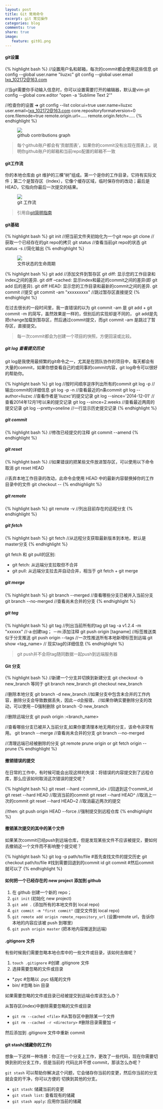 ```yaml
---
layout: post
title: Git 常用命令
excerpt: git 常见操作
categories: blog
comments: true
share: true
image:
   feature: git01.png
---
```


#### git设置

{% highlight bash %}
//设置用户名和邮箱，每次的commit都会使用这些信息
git config --global user.name "liuzxc"
git config --global user.email lxq_102172@163.com

//当git需要你手动输入信息时，你可以设置需要打开的编辑器，默认是vim
git config --global core.editor "open -a 'Sublime Text 2'"

//检查你的设置
➜ git config --list
color.ui=true
user.name=liuzxc
user.email=lxq_102172@163.com
core.repositoryformatversion=0
core.filemode=true
remote.origin.url=.....
remote.origin.fetch=.....
{% endhighlight %}

<figure>
    <img src="/images/github-contribution.png">
    <figcaption>github contributions graph</figcaption>
</figure>

> 每个github账户都会有‘贡献图表’，如果你的commit没有出现在图表上，说明你github账户的邮箱和当前repo配置的邮箱不一致

#### git工作流
你的本地仓库由 git 维护的三棵“树”组成。第一个是你的工作目录，它持有实际文件；第二个是暂存区（Index），它像个缓存区域，临时保存你的改动；最后是 HEAD，它指向你最后一次提交的结果。
<figure>
    <img src="/images/git_workflow.png">
    <figcaption>git 工作流</figcaption>
</figure>

> 引用自[git简明指南](http://rogerdudler.github.io/git-guide/index.zh.html)

#### git基础

{% highlight bash %}
git init        //把当前文件夹初始化为一个git repo
git clone <URL> //获取一个已经存在的git repo的拷贝
git status      //查看当前git repo的状态
git status -s   //简化输出
{% endhighlight %}

<figure>
    <img src="/images/git_status_lifecycle.png">
    <figcaption>文件状态的生命周期</figcaption>
</figure>

{% highlight bash %}
git add <file> //添加文件到暂存区
git diff: 显示您的工作目录和index之间的差异.
git diff –cached: 显示index和最近的commit之间的差异(即 git add 后的差异).
git diff HEAD: 显示您的工作目录和最新的commit之间的差异.
git commit     //提交
git commit -am "xxxxxxxxx" //跳过暂存区直接提交
{% endhighlight %}

在过去很长的一段时间里，我一直错误的以为 git commit -am 是 git add + git commit -m 的简写，虽然效果是一样的，但别后的实现却是不同的，
git add是先把change加载到暂存区，然后通过commit提交，而git commit -am 是跳过了暂存区，直接提交。

> 每一次commit都会为创建一个项目的快照，方便回滚或比较。

##### git log 查看提交历史

git log是我使用最频繁的git命令之一，尤其是在团队协作的项目中，每天都会有大量的commit，如果你想查看自己的或同事的commit内容，git log命令可以很好的帮助你。


{% highlight bash %}
git log    //按时间顺序逆序列出所有的commit
git log -p //输出commit的详细信息
git log -p -n //查看最近的n条commit
git log --author=liuzxc //查看作者是'liuzxc'的提交记录
git log --since='2014-12-01' //查看2014年12月1号以来的提交记录
git log --since=2.weeks //查看最近两周的提交记录
git log --pretty=oneline //一行显示历史提交记录
{% endhighlight %}

##### git commit

{% highlight bash %}
//修改已经提交的注释
git commit --amend
{% endhighlight %}

##### git reset

{% highlight bash %}
//如果错误的把某些文件放进暂存区，可以使用以下命令取消
git reset HEAD <file>

//丢弃本地工作目录的改动，此命令会使用 HEAD 中的最新内容替换掉你的工作目录中的文件
git checkout -- <file>
{% endhighlight %}

##### git remote

{% highlight bash %}
git remote -v //列出目前存在的远程分支
{% endhighlight %}

##### git fetch

{% highlight bash %}
git fetch //从远程分支获取最新版本到本地，默认是master分支
{% endhighlight %}

git fetch 和 git pull的区别:

* git fetch: 从远端分支拉取但不合并
* git pull:  从远端分支拉去并自动合并，相当于 git fetch + git merge

##### git merge

{% highlight bash %}
git branch --merged //查看哪些分支已被并入当前分支
git branch --no-merged //查看尚未合并的分支
{% endhighlight %}

##### git tag

{% highlight bash %}
git tag //列出当前所有的tag
git tag -a v1.2.4 -m "xxxxxx" //-a:创建tag； －m:添加注释
git push origin [tagname] //标签推送类似于分支推送
git push origin --tags //一次性推送所有本地新增标签到远端
git show <tag_name> // 现实tag的详细信息
{% endhighlight %}

> git push并不会将tag随同数据一起push到远端服务器

#### Git 分支

{% highlight bash %}
//新建一个分支并切换到新建分支
git checkout -b new_branch
等同于
git branch new_branch
git checkout new_branch

//删除本地分支
git branch -d new_branch
//如果分支中包含未合并的工作内容，删除分支会导致数据丢失，因此－d会报错，
//如果你确实要删除分支的改动，可以使用－D强制删除
git branch -D new_branch

//删除远端分支
git push origin :<branch_name>

//查看哪些分支已被并入当前分支,如果你要清理本地无用的分支，该命令非常有用。
git branch --merge
//查看尚未合并的分支
git branch --no-merged

//清理远端已经被删除的分支
git remote prune origin or git fetch origin --prune
{% endhighlight %}

#### 撤销错误的提交

在日常的工作中，有时候可能会出现这样的失误：将错误的内容提交到了远程仓库，那么应该如何取消这次错误的提交呢？

{% highlight bash %}
git reset --hard <commit_id> //回退到这个commit_id
git reset --hard HEAD   //取消当前的commit
git reset --hard HEAD^  //取消上一次的commit
git reset --hard HEAD~2 //取消最近两次的提交

//then:
git push origin HEAD --force //强制提交到远程仓库
{% endhighlight %}

#### 撤销某次提交的其中的某个文件

如果某次commit已经push到远端仓库，但是发现某些文件不应该被提交，要如何去撤销这一个文件而不影响整个提交呢？

{% highlight bash %}
git log -p path/to/file #首先查找文件的提交历史
git checkout <commit> path/to/file #找到需要回退到的commit id
git commit #然后commit就可以了
{% endhighlight %}

#### 如何把一个已经存在的 new project 添加到 github

1. 在 github 创建一个新的 repo；
2. `git init` (初始化 new project)
3. `git add .` (添加所有的本地文件到 local repo)
4. `git commit -m "first commit"` (提交文件到 local repo)
5. `git remote add origin remote_repository_url` (设置remote url，告诉你本地的内容应该被 push 到哪里)
6. `git push origin master` (把本地内容推送到远端)

#### .gitignore 文件

有些时候我们需要忽略本地仓库中的一些文件或目录，该如何去做呢？

1. `touch .gitignore` #创建 .gitignore 文件
2. 选择需要忽略的文件或目录

* *.pyc #忽略以 .pyc 结尾的文件
* bin/  #忽略 bin 目录

如果需要忽略的文件或目录已经被提交到远端仓库该怎么办？

从暂存区(index)中删除需要忽略的文件或目录

* `git rm --cached <file>` #从暂存区中删除某一个文件
* `git rm --cached -r <directory>` #删除目录需要加 -r

然后添加到 .gitignore 文件中重新 commit

#### git stash(储藏你的工作)

想象一下这样一种场景：你正在一个分支上工作，更改了一些代码，现在你需要切换到别的分支工作，但是当前的
代码比并不想 commit，那该怎么办呢？

`git stash` 可以帮助你解决这个问题，它会储存你当前的变更，然后你当前的分支就会变的干净，你可以方便的
切换到其他的分支。

* `git stash`: 储藏当前的变更
* `git stash list`: 查看现有的储藏
* `git stash apply`: 应用你当前的储藏

